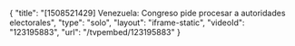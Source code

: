 {
    "title": "[1508521429] Venezuela: Congreso pide procesar a autoridades electorales",
    "type": "solo",
    "layout": "iframe-static",
    "videoId": "123195883",
    "url": "\/tvpembed\/123195883"
}